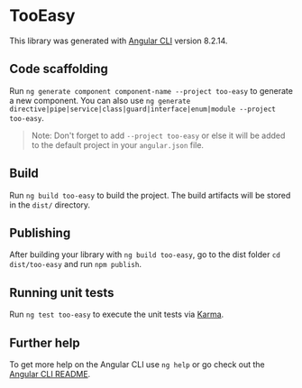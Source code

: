 # TooEasy

This library was generated with [Angular CLI](https://github.com/angular/angular-cli) version 8.2.14.

## Code scaffolding

Run `ng generate component component-name --project too-easy` to generate a new component. You can also use `ng generate directive|pipe|service|class|guard|interface|enum|module --project too-easy`.
> Note: Don't forget to add `--project too-easy` or else it will be added to the default project in your `angular.json` file. 

## Build

Run `ng build too-easy` to build the project. The build artifacts will be stored in the `dist/` directory.

## Publishing

After building your library with `ng build too-easy`, go to the dist folder `cd dist/too-easy` and run `npm publish`.

## Running unit tests

Run `ng test too-easy` to execute the unit tests via [Karma](https://karma-runner.github.io).

## Further help

To get more help on the Angular CLI use `ng help` or go check out the [Angular CLI README](https://github.com/angular/angular-cli/blob/master/README.md).
